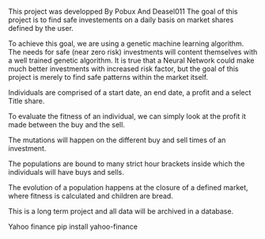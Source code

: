 This project was developped By Pobux And Deasel011
The goal of this project is to find safe investements on a daily basis on market shares defined by the user.

To achieve this goal, we are using a genetic machine learning algorithm. The needs for safe (near zero risk) investments will content themselves with a well trained genetic algorithm. It is true that a Neural Network could make much better investments with increased risk factor, but the goal of this project is merely to find safe patterns within the market itself.

Individuals are comprised of a start date, an end date, a profit and a select Title share.

To evaluate the fitness of an individual, we can simply look at the profit it made between the buy and the sell.

The mutations will happen on the different buy and sell times of an investment.

The populations are bound to many strict hour brackets inside which the individuals will have buys and sells.

The evolution of a population happens at the closure of a defined market, where fitness is calculated and children are bread.

This is a long term project and all data will be archived in a database.




Yahoo finance
pip install yahoo-finance

